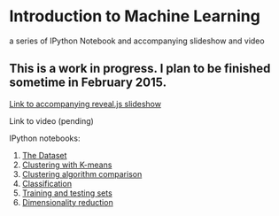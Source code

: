 # Introduction to Machine Learning
a series of IPython Notebook and accompanying slideshow and video

## This is a work in progress. I plan to be finished sometime in February 2015. ##

[Link to accompanying reveal.js slideshow](http://slides.com/davidtaylor-1/intro-to-data-analysis-using-machine-learning/#/)

Link to video (pending)

IPython notebooks:

1. [The Dataset](http://nbviewer.ipython.org/github/Prooffreader/intro_machine_learning/blob/master/01_The_Dataset.ipynb)
2. [Clustering with K-means](http://nbviewer.ipython.org/github/Prooffreader/intro_machine_learning/blob/master/02_Clustering_KMeans.ipynb)
3. [Clustering algorithm comparison](http://nbviewer.ipython.org/github/Prooffreader/intro_machine_learning/blob/master/03_Clustering_Comparison.ipynb)
4. [Classification](http://nbviewer.ipython.org/github/Prooffreader/intro_machine_learning/blob/master/04_Classification.ipynb)
5. [Training and testing sets](http://nbviewer.ipython.org/github/Prooffreader/intro_machine_learning/blob/master/05_Classification_Training_Testing.ipynb)
6. [Dimensionality reduction](http://nbviewer.ipython.org/github/Prooffreader/intro_machine_learning/blob/master/06_Dimensionality_reduction.ipynb)

